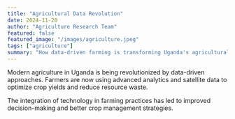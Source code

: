 ```yaml
---
title: "Agricultural Data Revolution"
date: 2024-11-20
author: "Agriculture Research Team"
featured: false
featured_image: "/images/agriculture.jpeg"
tags: ["agriculture"]
summary: "How data-driven farming is transforming Uganda's agricultural sector and improving food security."
---
```


Modern agriculture in Uganda is being revolutionized by data-driven approaches. Farmers are now using advanced analytics and satellite data to optimize crop yields and reduce resource waste.

The integration of technology in farming practices has led to improved decision-making and better crop management strategies.
